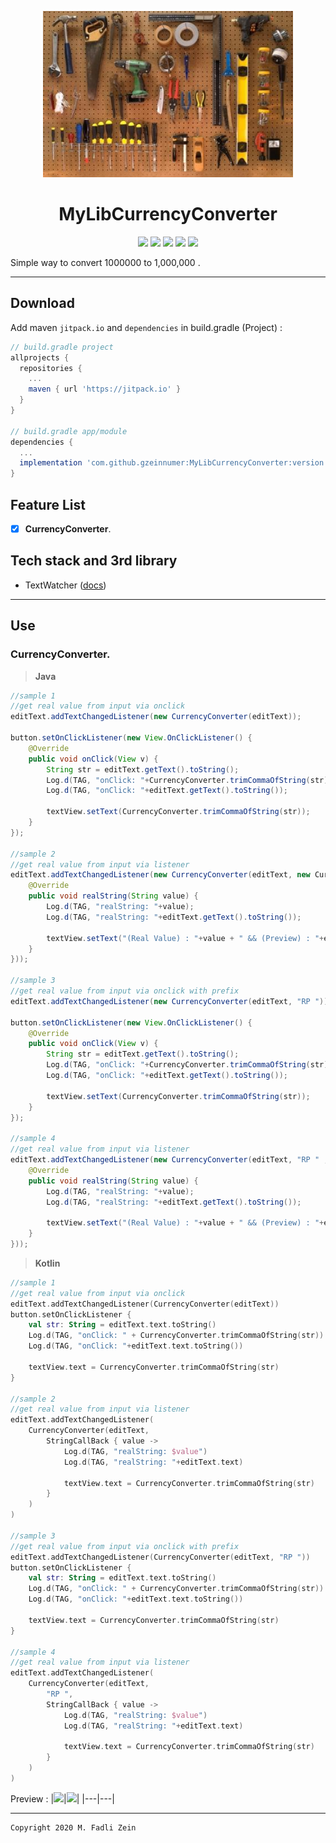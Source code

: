 <p align="center">
  <img src="https://github.com/gzeinnumer/MyLibUtils/blob/master/preview/bg.jpg" width="400"/>
</p>

<h1 align="center">
    MyLibCurrencyConverter
</h1>

<p align="center">
    <a><img src="https://img.shields.io/badge/Version-3.0.0-brightgreen.svg?style=flat"></a>
    <a><img src="https://img.shields.io/badge/ID-gzeinnumer-blue.svg?style=flat"></a>
    <a><img src="https://img.shields.io/badge/Java-Suport-green?logo=java&style=flat"></a>
    <a><img src="https://img.shields.io/badge/Koltin-Suport-green?logo=kotlin&style=flat"></a>
    <a href="https://github.com/gzeinnumer"><img src="https://img.shields.io/github/followers/gzeinnumer?label=follow&style=social"></a>
    <br>
    <p>Simple way to convert 1000000 to 1,000,000 .</p>
</p>

---
## Download
Add maven `jitpack.io` and `dependencies` in build.gradle (Project) :
```gradle
// build.gradle project
allprojects {
  repositories {
    ...
    maven { url 'https://jitpack.io' }
  }
}

// build.gradle app/module
dependencies {
  ...
  implementation 'com.github.gzeinnumer:MyLibCurrencyConverter:version'
}
```

## Feature List
- [x] **CurrencyConverter**.

## Tech stack and 3rd library
- TextWatcher ([docs](https://developer.android.com/reference/android/text/TextWatcher))

---
## Use

### CurrencyConverter.
> **Java**
```java
//sample 1
//get real value from input via onclick
editText.addTextChangedListener(new CurrencyConverter(editText));

button.setOnClickListener(new View.OnClickListener() {
    @Override
    public void onClick(View v) {
        String str = editText.getText().toString();
        Log.d(TAG, "onClick: "+CurrencyConverter.trimCommaOfString(str));
        Log.d(TAG, "onClick: "+editText.getText().toString());

        textView.setText(CurrencyConverter.trimCommaOfString(str));
    }
});

//sample 2
//get real value from input via listener
editText.addTextChangedListener(new CurrencyConverter(editText, new CurrencyConverter.StringCallBack() {
    @Override
    public void realString(String value) {
        Log.d(TAG, "realString: "+value);
        Log.d(TAG, "realString: "+editText.getText().toString());

        textView.setText("(Real Value) : "+value + " && (Preview) : "+editText.getText().toString());
    }
}));

//sample 3
//get real value from input via onclick with prefix
editText.addTextChangedListener(new CurrencyConverter(editText, "RP "));

button.setOnClickListener(new View.OnClickListener() {
    @Override
    public void onClick(View v) {
        String str = editText.getText().toString();
        Log.d(TAG, "onClick: "+CurrencyConverter.trimCommaOfString(str));
        Log.d(TAG, "onClick: "+editText.getText().toString());

        textView.setText(CurrencyConverter.trimCommaOfString(str));
    }
});

//sample 4
//get real value from input via listener
editText.addTextChangedListener(new CurrencyConverter(editText, "RP " ,new CurrencyConverter.StringCallBack() {
    @Override
    public void realString(String value) {
        Log.d(TAG, "realString: "+value);
        Log.d(TAG, "realString: "+editText.getText().toString());

        textView.setText("(Real Value) : "+value + " && (Preview) : "+editText.getText().toString());
    }
}));
```
> **Kotlin**
```kotlin
//sample 1
//get real value from input via onclick
editText.addTextChangedListener(CurrencyConverter(editText))
button.setOnClickListener {
    val str: String = editText.text.toString()
    Log.d(TAG, "onClick: " + CurrencyConverter.trimCommaOfString(str))
    Log.d(TAG, "onClick: "+editText.text.toString())

    textView.text = CurrencyConverter.trimCommaOfString(str)
}

//sample 2
//get real value from input via listener
editText.addTextChangedListener(
    CurrencyConverter(editText,
        StringCallBack { value ->
            Log.d(TAG, "realString: $value")
            Log.d(TAG, "realString: "+editText.text)

            textView.text = CurrencyConverter.trimCommaOfString(str)
        }
    )
)

//sample 3
//get real value from input via onclick with prefix
editText.addTextChangedListener(CurrencyConverter(editText, "RP "))
button.setOnClickListener {
    val str: String = editText.text.toString()
    Log.d(TAG, "onClick: " + CurrencyConverter.trimCommaOfString(str))
    Log.d(TAG, "onClick: "+editText.text.toString())

    textView.text = CurrencyConverter.trimCommaOfString(str)
}

//sample 4
//get real value from input via listener
editText.addTextChangedListener(
    CurrencyConverter(editText,
        "RP ",
        StringCallBack { value ->
            Log.d(TAG, "realString: $value")
            Log.d(TAG, "realString: "+editText.text)

            textView.text = CurrencyConverter.trimCommaOfString(str)
        }
    )
)
```

Preview :
|<img src="https://github.com/gzeinnumer/MyLibCurrencyConverter/blob/master/preview/example1.jpg" width="400"/>|<img src="https://github.com/gzeinnumer/MyLibCurrencyConverter/blob/master/preview/example2.jpg" width="400"/>|
|---|---|

---

```
Copyright 2020 M. Fadli Zein
```
